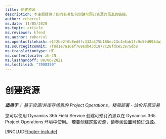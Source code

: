 ```yaml
---
title: 创建资源
description: 本主题提供了指向有关如何创建可预订资源的信息的链接。
author: ruhercul
ms.date: 11/05/2020
ms.topic: article
ms.reviewer: kfend
ms.author: ruhercul
ms.openlocfilehash: e1f2be2f0b8ed8fc332a575b165ec23c4e8ab1fc9c50d998da3459c05dbcead1
ms.sourcegitcommit: 7f8d1e7a16af769adb43d1877c28fdce53975db8
ms.translationtype: HT
ms.contentlocale: zh-CN
ms.lasthandoff: 08/06/2021
ms.locfileid: "7008350"
---
```

# <a name="create-resources"></a>创建资源

_**适用于：** 基于资源/非库存场景的 Project Operations，精简部署 - 估价开票交易_

您可以使用 Dynamics 365 Field Service 创建可预订资源以在 Dynamics 365 Project Operations 环境中使用。 若要创建这些资源，请参阅[设置可预订资源](/dynamics365/field-service/set-up-bookable-resources)。


[!INCLUDE[footer-include](../includes/footer-banner.md)]
